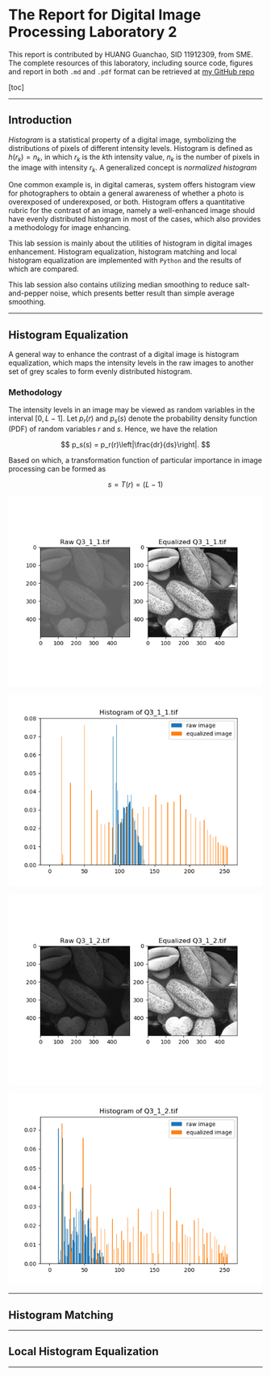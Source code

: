 # The Report for Digital Image Processing Laboratory 2

This report is contributed by HUANG Guanchao, SID 11912309, from SME. The complete resources of this laboratory, including source code, figures and report in both `.md` and `.pdf` format can be retrieved at [my GitHub repo](https://github.com/kommunium/dip-lab)

[toc]

---

## Introduction

*Histogram* is a statistical property of a digital image, symbolizing the distributions of pixels of different intensity levels. Histogram is defined as $h(r_k) = n_k$, in which $r_k$ is the $k$th intensity value, $n_k$ is the number of pixels in the image with intensity $r_k$. A generalized concept is *normalized histogram*

One common example is, in digital cameras, system offers histogram view for photographers to obtain a general awareness of whether a photo is overexposed of underexposed, or both. Histogram offers a quantitative rubric for the contrast of an image, namely a well-enhanced image should have evenly distributed histogram in most of the cases, which also provides a methodology for image enhancing.

This lab session is mainly about the utilities of histogram in digital images enhancement. Histogram equalization, histogram matching and local histogram equalization are implemented with `Python` and the results of which are compared.

<!-- TODO further descriptions for various methods -->

This lab session also contains utilizing median smoothing to reduce salt-and-pepper noise, which presents better result than simple average smoothing.

---

## Histogram Equalization

A general way to enhance the contrast of a digital image is histogram equalization, which maps the intensity levels in the raw images to another set of grey scales to form evenly distributed histogram.

### Methodology

The intensity levels in an image may be viewed as random variables in the interval $[0, L-1]$. Let $p_r(r)$ and $p_s(s)$ denote the probability density function (PDF) of random variables $r$ and $s$. Hence, we have the relation

$$
p_s(s) = p_r(r)\left|\frac{dr}{ds}\right|.
$$

Based on which, a transformation function of particular importance in image processing can be formed as

$$
s = T(r) = (L - 1)
$$

![Comparison for Q3_1_1.tif](Q3_1_1.tif_comparison.png)

![Comparison for Q3_1_1.tif](Q3_1_1.tif_histogram.png)

![Comparison for Q3_1_2.tif](Q3_1_2.tif_comparison.png)

![Comparison for Q3_1_2.tif](Q3_1_2.tif_histogram.png)

---

## Histogram Matching

---

## Local Histogram Equalization

---
